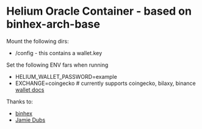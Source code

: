 # Helium Oracle Container - based on binhex-arch-base


Mount the following dirs: 
 - /config - this contains a wallet.key

Set the following ENV fars when running
 - HELIUM_WALLET_PASSWORD=example
 - EXCHANGE=coingecko # currently supports coingecko, bilaxy, binance [wallet docs](https://docs.helium.com/wallets/cli-wallet)

Thanks to:
- [binhex](https://github.com/binhex)
- [Jamie Dubs](https://jamiew.mirror.xyz/vY1gdGey-J8SeBo4aJOs9pm1p6PYYEf-sfmLrDOTWBA)
